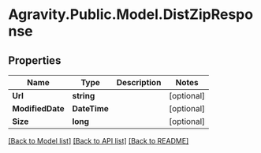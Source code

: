 # Agravity.Public.Model.DistZipResponse

## Properties

Name | Type | Description | Notes
------------ | ------------- | ------------- | -------------
**Url** | **string** |  | [optional] 
**ModifiedDate** | **DateTime** |  | [optional] 
**Size** | **long** |  | [optional] 

[[Back to Model list]](../README.md#documentation-for-models) [[Back to API list]](../README.md#documentation-for-api-endpoints) [[Back to README]](../README.md)

